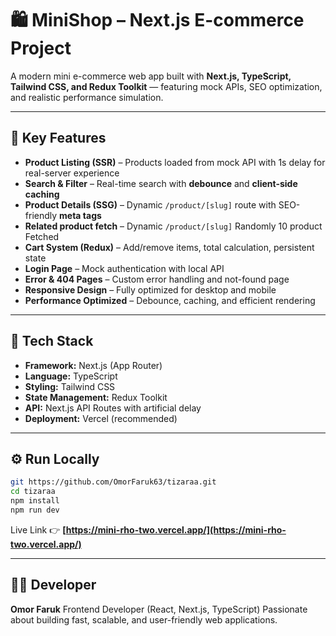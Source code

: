 # 🛍️ MiniShop – Next.js E-commerce Project

A modern mini e-commerce web app built with **Next.js, TypeScript, Tailwind CSS, and Redux Toolkit** — featuring mock APIs, SEO optimization, and realistic performance simulation.

---

## 🚀 Key Features

- **Product Listing (SSR)** – Products loaded from mock API with 1s delay for real-server experience
- **Search & Filter** – Real-time search with **debounce** and **client-side caching**
- **Product Details (SSG)** – Dynamic `/product/[slug]` route with SEO-friendly **meta tags**
- **Related product fetch** – Dynamic `/product/[slug]` Randomly 10 product Fetched
- **Cart System (Redux)** – Add/remove items, total calculation, persistent state
- **Login Page** – Mock authentication with local API
- **Error & 404 Pages** – Custom error handling and not-found page
- **Responsive Design** – Fully optimized for desktop and mobile
- **Performance Optimized** – Debounce, caching, and efficient rendering

---

## 🧠 Tech Stack

- **Framework:** Next.js (App Router)
- **Language:** TypeScript
- **Styling:** Tailwind CSS
- **State Management:** Redux Toolkit
- **API:** Next.js API Routes with artificial delay
- **Deployment:** Vercel (recommended)

---

## ⚙️ Run Locally

```bash
git https://github.com/OmorFaruk63/tizaraa.git
cd tizaraa
npm install
npm run dev
```

Live Link 👉 **[https://mini-rho-two.vercel.app/](https://mini-rho-two.vercel.app/)**

---

## 👨‍💻 Developer

**Omor Faruk**
Frontend Developer (React, Next.js, TypeScript)
Passionate about building fast, scalable, and user-friendly web applications.
